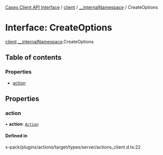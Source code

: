 [Cases Client API Interface](../README.md) / [client](../modules/client.md) / [\_\_internalNamespace](../modules/client.__internalNamespace.md) / CreateOptions

# Interface: CreateOptions

[client](../modules/client.md).[__internalNamespace](../modules/client.__internalNamespace.md).CreateOptions

## Table of contents

### Properties

- [action](client.__internalNamespace.CreateOptions.md#action)

## Properties

### action

• **action**: [`Action`](client.__internalNamespace.Action.md)

#### Defined in

x-pack/plugins/actions/target/types/server/actions_client.d.ts:22
